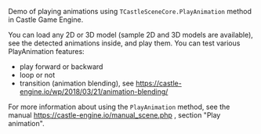 Demo of playing animations using `TCastleSceneCore.PlayAnimation` method
in Castle Game Engine.

You can load any 2D or 3D model (sample 2D and 3D models are available),
see the detected animations inside, and play them.
You can test various PlayAnimation features:
- play forward or backward
- loop or not
- transition (animation blending),
  see https://castle-engine.io/wp/2018/03/21/animation-blending/

For more information about using the `PlayAnimation` method, see the manual
https://castle-engine.io/manual_scene.php ,
section "Play animation".
